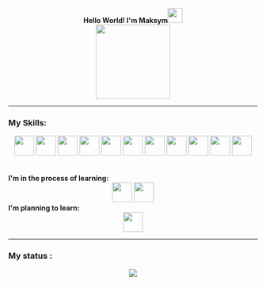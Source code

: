 <div align="center"><b>Hello World! I'm Maksym</b><img src="https://media.giphy.com/media/nOPHYA2bVDitJcvcs8/giphy.gif?cid=790b7611s2esuvuf2zazpa06u3e0rr6rcbhm3fshtruqjbq8&ep=v1_stickers_search&rid=giphy.gif&ct=s" width="30px" ></div>

<div align="center"><img src="https://media.giphy.com/media/wLNuW1tCKRiPmDV5Y4/giphy.gif?cid=ecf05e47nz7m7azjjitcj1bzv6hb6mefjpqs5u4q31vdccx0&ep=v1_gifs_related&rid=giphy.gif&ct=g" width="150px"></div>

---

### My Skills:
<div align="center">
<img src="https://github.com/user-attachments/assets/10fb47fc-a4cd-471b-bf7c-15ba76144bc6" width="40px">
<img src="https://github.com/user-attachments/assets/d902888c-345f-4bf1-ab59-87dccb6d5e20" width="40px">
<img src="https://github.com/user-attachments/assets/554ba479-3564-4351-bedb-d0c05c2a5e13" width="40px">
<img src="https://github.com/user-attachments/assets/68ff52ed-be20-484f-8f42-a797530902d0" width="40px">
<img src="https://github.com/user-attachments/assets/2a92ef64-ba6e-4349-b379-5cd95bdfcada" width="40px">
<img src="https://github.com/user-attachments/assets/818ad1fb-636a-450d-83d7-27b8b15ac21e" width="40px">
<img src="https://github.com/user-attachments/assets/335707a6-611e-4889-9d8a-e3a41179a085" width="40px">
<img src="https://github.com/user-attachments/assets/eb17cb4a-2af9-4d41-8eba-4e6ace79108a" width="40px">
<img src="https://github.com/user-attachments/assets/4b990648-17af-45f1-b701-a106e1921a1c" width="40px">
<img src="https://github.com/user-attachments/assets/17d5a8c5-939b-4171-ab2d-d4f9f1742ac8" width="40px">
<img src="https://github.com/user-attachments/assets/1e6e5263-09f6-43c8-895c-4043ee20a92e" width="40px">
</div> <br> <br>
<div align="left"><b>I'm in the process of learning:</b><div>
<div align="center">
<img src="https://github.com/user-attachments/assets/b9b25eb7-e01a-4c00-b3b9-43cea2337ecd" width="40px">
<img src="https://github.com/user-attachments/assets/2d984802-0366-4dc8-96e7-800c6507461f" width="40px">
</div>
<div align="left"><b>I'm planning to learn:</b><div>
<div align="center">
<img src="https://github.com/user-attachments/assets/a22d5241-41aa-4bf6-b885-4d339e0f5457" width="40px">
</div>

---

### My status :
<div align="center">
  <a href="https://github.com/anuraghazra/github-readme-stats">
    <img align="center" src="https://github-readme-stats.vercel.app/api/top-langs/?username=makssozykin&layout=compact&bg_color=3a485e&text_color=ffffff" />
  </a>
</div>